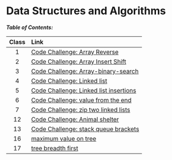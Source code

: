 # Data Structures and Algorithms

***Table of Contents:***

| Class  | Link |
| :----: | :--- |
| 1 | [Code Challenge: Array Reverse](./array_reverse/README.md) |
| 2 | [Code Challenge: Array Insert Shift](./array-insert-shift/README.md) |
| 3 | [Code Challenge: Array-binary-search](./array-binary-search/README.MD) |
| 4 | [Code Challenge: Linked list](/linked_list/README.md) |
| 5 | [Code Challenge: Linked list insertions](/linked_list_insertion/README.md) |
| 6 | [Code Challenge: value from the end](./value_from_the_end/README.md) |
| 7 | [Code Challenge: zip two linked lists](/Zip-two-linked-lists/README.md) |
| 12 | [Code Challenge: Animal shelter](/stack-queue-animal-shelter/README.md) |
| 13 | [Code Challenge: stack queue brackets](/stack-queue-brackets/README.md) |
| 16 | [maximum value on tree](./tree-max/README.md) |
| 17 | [tree breadth first](./tree-breadth-first/README.md) |

